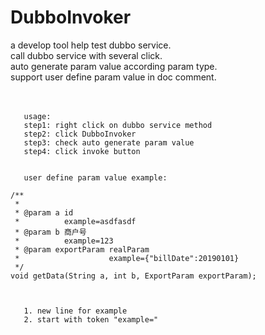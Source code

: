 # DubboInvoker
 a develop tool help test dubbo service.<br/>
      call dubbo service with several click.<br/>
      auto generate param value according param type.<br/>
      support user define param value in doc comment.<br/>
      <br/><br/>

       usage:
       step1: right click on dubbo service method 
       step2: click DubboInvoker 
       step3: check auto generate param value 
       step4: click invoke button

       
       user define param value example:
       
    /**
     *
     * @param a id
     *          example=asdfasdf
     * @param b 商户号
     *          example=123
     * @param exportParam realParam
     *                    example={"billDate":20190101}
     */
    void getData(String a, int b, ExportParam exportParam);
       

       
       1. new line for example
       2. start with token "example="